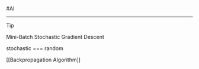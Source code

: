 #AI 

---
>[!tip]
>Mini-Batch Stochastic Gradient Descent

stochastic === random 

[[Backpropagation Algorithm]]

